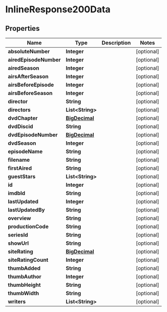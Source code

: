 
# InlineResponse200Data

## Properties
Name | Type | Description | Notes
------------ | ------------- | ------------- | -------------
**absoluteNumber** | **Integer** |  |  [optional]
**airedEpisodeNumber** | **Integer** |  |  [optional]
**airedSeason** | **Integer** |  |  [optional]
**airsAfterSeason** | **Integer** |  |  [optional]
**airsBeforeEpisode** | **Integer** |  |  [optional]
**airsBeforeSeason** | **Integer** |  |  [optional]
**director** | **String** |  |  [optional]
**directors** | **List&lt;String&gt;** |  |  [optional]
**dvdChapter** | [**BigDecimal**](BigDecimal.md) |  |  [optional]
**dvdDiscid** | **String** |  |  [optional]
**dvdEpisodeNumber** | [**BigDecimal**](BigDecimal.md) |  |  [optional]
**dvdSeason** | **Integer** |  |  [optional]
**episodeName** | **String** |  |  [optional]
**filename** | **String** |  |  [optional]
**firstAired** | **String** |  |  [optional]
**guestStars** | **List&lt;String&gt;** |  |  [optional]
**id** | **Integer** |  |  [optional]
**imdbId** | **String** |  |  [optional]
**lastUpdated** | **Integer** |  |  [optional]
**lastUpdatedBy** | **String** |  |  [optional]
**overview** | **String** |  |  [optional]
**productionCode** | **String** |  |  [optional]
**seriesId** | **String** |  |  [optional]
**showUrl** | **String** |  |  [optional]
**siteRating** | [**BigDecimal**](BigDecimal.md) |  |  [optional]
**siteRatingCount** | **Integer** |  |  [optional]
**thumbAdded** | **String** |  |  [optional]
**thumbAuthor** | **Integer** |  |  [optional]
**thumbHeight** | **String** |  |  [optional]
**thumbWidth** | **String** |  |  [optional]
**writers** | **List&lt;String&gt;** |  |  [optional]



